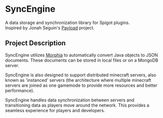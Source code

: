 # SyncEngine
A data storage and synchronization library for Spigot plugins.  
Inspired by Jonah Seguin's [Payload](https://github.com/jonahseguin/Payload) project.

## Project Description
SyncEngine utilizes [Morphia](https://github.com/MorphiaOrg/morphia) to automatically convert Java objects to JSON documents. These documents can be stored in local files or on a MongoDB server.

SyncEngine is also designed to support distributed minecraft servers, also known as 'instanced' servers (the architecture where multiple minecraft servers are joined as one gamemode to provide more resources and better performance).  

SyncEngine handles data synchronization between servers and transitioning data as players move around the network. This provides a seamless experience for players and developers.